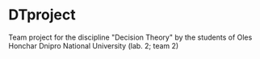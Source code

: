 # DTproject
Team project for the discipline "Decision Theory" by the students of Oles Honchar Dnipro National University (lab. 2; team 2)
